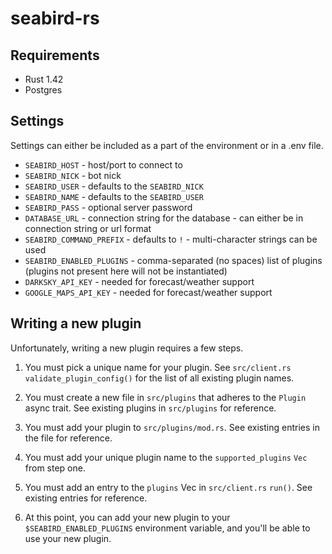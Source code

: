 # seabird-rs

## Requirements

- Rust 1.42
- Postgres

## Settings

Settings can either be included as a part of the environment or in a .env file.

- `SEABIRD_HOST` - host/port to connect to
- `SEABIRD_NICK` - bot nick
- `SEABIRD_USER` - defaults to the `SEABIRD_NICK`
- `SEABIRD_NAME` - defaults to the `SEABIRD_USER`
- `SEABIRD_PASS` - optional server password
- `DATABASE_URL` - connection string for the database - can either be in connection string or url format
- `SEABIRD_COMMAND_PREFIX` - defaults to `!` - multi-character strings can be used
- `SEABIRD_ENABLED_PLUGINS` - comma-separated (no spaces) list of plugins (plugins not present here will not be instantiated)
- `DARKSKY_API_KEY` - needed for forecast/weather support
- `GOOGLE_MAPS_API_KEY` - needed for forecast/weather support

## Writing a new plugin

Unfortunately, writing a new plugin requires a few steps.

1. You must pick a unique name for your plugin. See `src/client.rs` `validate_plugin_config()` for the list of all existing plugin names.

2. You must create a new file in `src/plugins` that adheres to the `Plugin` async trait. See existing plugins in `src/plugins` for reference.

3. You must add your plugin to `src/plugins/mod.rs`. See existing entries in the file for reference.

4. You must add your unique plugin name to the `supported_plugins` `Vec` from step one.

5. You must add an entry to the `plugins` Vec in `src/client.rs` `run()`. See existing entries for reference.

6. At this point, you can add your new plugin to your `$SEABIRD_ENABLED_PLUGINS` environment variable, and you'll be able to use your new plugin.
